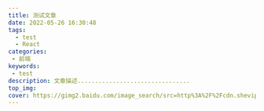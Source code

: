```yaml
---
title: 测试文章
date: 2022-05-26 16:30:48
tags:
  - test
  - React
categories:
 - 前端
keywords: 
 - test
description: 文章描述................................
top_img: 
cover: https://gimg2.baidu.com/image_search/src=http%3A%2F%2Fcdn.shevip.cn%2F201612211530273459.png&refer=http%3A%2F%2Fcdn.shevip.cn&app=2002&size=f9999,10000&q=a80&n=0&g=0n&fmt=auto?sec=1656151534&t=0d4e6fae5876375a523da6af1f03690e
---
```

